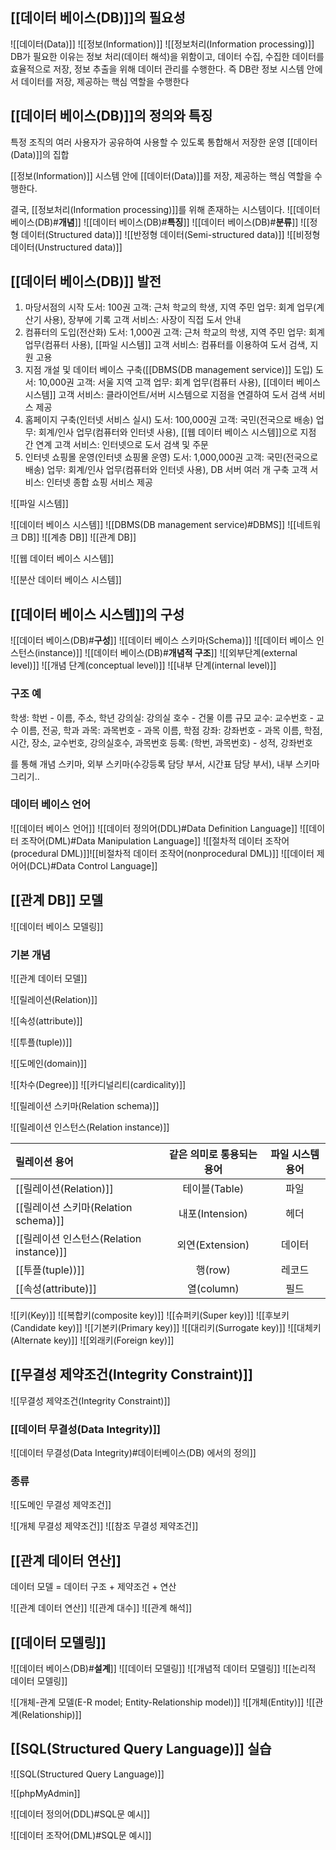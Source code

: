 ## [[데이터 베이스(DB)]]의 필요성
![[데이터(Data)]]
![[정보(Information)]]
![[정보처리(Information processing)]]
DB가 필요한 이유는 정보 처리(데이터 해석)을 위함이고, 데이터 수집, 수집한 데이터를 효율적으로 저장, 정보 추출을 위해 데이터 관리를 수행한다. 즉 DB란 정보 시스템 안에서 데이터를 저장, 제공하는 핵심 역할을 수행한다

## [[데이터 베이스(DB)]]의 정의와 특징
특정 조직의 여러 사용자가 공유하여 사용할 수 있도록 통합해서 저장한 운영 [[데이터(Data)]]의 집합

[[정보(Information)]] 시스템 안에 [[데이터(Data)]]를 저장, 제공하는 핵심 역할을 수행한다.

결국, [[정보처리(Information processing)]]를 위해 존재하는 시스템이다.
![[데이터 베이스(DB)#**개념**]]
![[데이터 베이스(DB)#**특징**]]
![[데이터 베이스(DB)#**분류**]]
![[정형 데이터(Structured data)]]
![[반정형 데이터(Semi-structured data)]]
![[비정형 데이터(Unstructured data)]]
## [[데이터 베이스(DB)]] 발전
1. 마당서점의 시작
   도서: 100권
   고객: 근처 학교의 학생, 지역 주민
   업무: 회계 업무(계산기 사용), 장부에 기록
   고객 서비스: 사장이 직접 도서 안내
2. 컴퓨터의 도입(전산화)
   도서: 1,000권
   고객: 근처 학교의 학생, 지역 주민
   업무: 회계 업무(컴퓨터 사용), [[파일 시스템]]
   고객 서비스: 컴퓨터를 이용하여 도서 검색, 지원 고용
3. 지점 개설 및 데이터 베이스 구축([[DBMS(DB management service)]] 도입)
  도서: 10,000권
  고객: 서울 지역 고객
  업무: 회계 업무(컴퓨터 사용), [[데이터 베이스 시스템]] 
  고객 서비스: 클라이언트/서버 시스템으로 지점을 연결하여 도서 검색 서비스 제공
4. 홈페이지 구축(인터넷 서비스 실시)
   도서: 100,000권
   고객: 국민(전국으로 배송)
   업무: 회계/인사 업무(컴퓨터와 인터넷 사용), [[웹 데이터 베이스 시스템]]으로 지점 간 연계
   고객 서비스: 인터넷으로 도서 검색 및 주문
5. 인터넷 쇼핑몰 운영(인터넷 쇼핑몰 운영)
   도서: 1,000,000권
   고객: 국민(전국으로 배송)
   업무: 회계/인사 업무(컴퓨터와 인터넷 사용), DB 서버 여러 개 구축
   고객 서비스: 인터넷 종합 쇼핑 서비스 제공

![[파일 시스템]]

![[데이터 베이스 시스템]]
	![[DBMS(DB management service)#DBMS]]
![[네트워크 DB]]
![[계층 DB]]
![[관계 DB]]

![[웹 데이터 베이스 시스템]]

![[분산 데이터 베이스 시스템]]

## [[데이터 베이스 시스템]]의 구성
![[데이터 베이스(DB)#**구성**]]
![[데이터 베이스 스키마(Schema)]]
![[데이터 베이스 인스턴스(instance)]]
![[데이터 베이스(DB)#**개념적 구조**]]
	![[외부단계(external level)]]
	![[개념 단계(conceptual level)]]
	![[내부 단계(internal level)]]
### 구조 예
학생: 학번 - 이름, 주소, 학년
강의실: 강의실 호수 - 건물 이름 규모
교수: 교수번호 - 교수 이름, 전공, 학과
과목: 과목번호 - 과목 이름, 학점
강좌: 강좌번호 - 과목 이름, 학점, 시간, 장소, 교수번호, 강의실호수, 과목번호
등록: (학번, 과목번호) - 성적, 강좌번호

를 통해 개념 스키마, 외부 스키마(수강등록 담당 부서, 시간표 담당 부서), 내부 스키마 그리기..
### 데이터 베이스 언어
![[데이터 베이스 언어]]
![[데이터 정의어(DDL)#Data Definition Language]]
![[데이터 조작어(DML)#Data Manipulation Language]]
	![[절차적 데이터 조작어(procedural DML)]]![[비절차적 데이터 조작어(nonprocedural DML)]]
![[데이터 제어어(DCL)#Data Control Language]]

## [[관계 DB]] 모델
![[데이터 베이스 모델링]]
### 기본 개념
![[관계 데이터 모델]]

![[릴레이션(Relation)]]

![[속성(attribute)]]

![[투플(tuple))]]

![[도메인(domain)]]

![[차수(Degree)]]
![[카디널리티(cardicality)]]

![[릴레이션 스키마(Relation schema)]]

![[릴레이션 인스턴스(Relation instance)]]

| 릴레이션 용어                            | 같은 의미로 통용되는 용어 | 파일 시스템 용어 |
|:---------------------------------------- |:-------------------------:|:----------------:|
| [[릴레이션(Relation)]]                   |       테이블(Table)       |       파일       |
| [[릴레이션 스키마(Relation schema)]]     |      내포(Intension)      |       헤더       |
| [[릴레이션 인스턴스(Relation instance)]] |      외연(Extension)      |      데이터      |
| [[투플(tuple))]]                         |          행(row)          |      레코드      |
| [[속성(attribute)]]                      |        열(column)         |       필드       | 

![[키(Key)]]
	![[복합키(composite key)]]
	![[슈퍼키(Super key)]]
	![[후보키(Candidate key)]]
	![[기본키(Primary key)]]
	![[대리키(Surrogate key)]]
	![[대체키(Alternate key)]]
	![[외래키(Foreign key)]]
## [[무결성 제약조건(Integrity Constraint)]]
![[무결성 제약조건(Integrity Constraint)]]
### [[데이터 무결성(Data Integrity)]]
![[데이터 무결성(Data Integrity)#데이터베이스(DB) 에서의 정의]]
### 종류
![[도메인 무결성 제약조건]]

![[개체 무결성 제약조건]]
![[참조 무결성 제약조건]]

## [[관계 데이터 연산]]

데이터 모델 = 데이터 구조 + 제약조건 + 연산

![[관계 데이터 연산]]
![[관계 대수]]
![[관계 해석]]

## [[데이터 모델링]]

![[데이터 베이스(DB)#**설계**]]
	![[데이터 모델링]]
	![[개념적 데이터 모델링]]
	![[논리적 데이터 모델링]]

![[개체-관계 모델(E-R model; Entity-Relationship model)]]
	![[개체(Entity)]]
	![[관계(Relationship)]]

## [[SQL(Structured Query Language)]] 실습
![[SQL(Structured Query Language)]]

![[phpMyAdmin]]

![[데이터 정의어(DDL)#SQL문 예시]]

![[데이터 조작어(DML)#SQL문 예시]]
